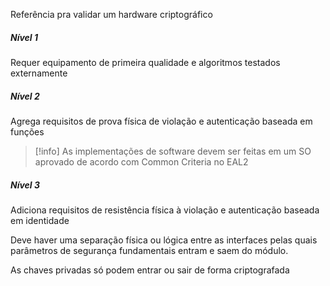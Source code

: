 Referência pra validar um hardware criptográfico

##### Nível 1

Requer equipamento de primeira qualidade e algoritmos testados externamente

##### Nível 2

Agrega requisitos de prova física de violação e autenticação baseada em funções

>[!info]
>As implementações de software devem ser feitas em um SO aprovado de acordo com Common Criteria no EAL2

##### Nível 3

Adiciona requisitos de resistência física à violação e autenticação baseada em identidade

Deve haver uma separação física ou lógica entre as interfaces pelas quais parâmetros de segurança fundamentais entram e saem do módulo.

As chaves privadas só podem entrar ou sair de forma criptografada




